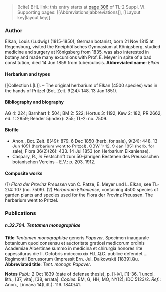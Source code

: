 > [!cite] BHL link: this entry starts at [page 306](https://www.biodiversitylibrary.org/page/33260294) of TL-2 Suppl. VI.
> Supporting pages: [[Abbreviations|abbreviations]], [[Layout key|layout key]].

### Author

Elkan, Louis (Ludwig) (1815-1850), German botanist, born 21 Nov 1815 at Regensburg, visited the Kneiphöfisches Gymnasium at Königsberg, studied medicine and surgery at Königsberg from 1835, was also interested in botany and made many excursions with Prof. E. Meyer in spite of a bad constitution, died 14 Jun 1859 from tuberculosis. 
**Abbreviated name**: *Elkan*

#### Herbarium and types

[[Collection L|L]]. – The original herbarium of Elkan (4500 species) was in the hands of Pritzel (Bot. Zeit. 9(24): 148. 13 Jan 1851).

#### Bibliography and biography

AG 4: 224; Barnhart 1: 504; BM 2: 522; Hortus 3: 1192; Kew 2: 182; PR 2662, ed. 1: 2959; Rehder 5(index): 255; TL-2: no. 7509.

#### Biofile

- Anon., Bot. Zeit. 8(49): 879. 6 Dec 1850 (herb. for sale), 9(24): 448. 13 Jun 1851 (herbarium went to Pritzel); ÖBW 1: 12. 9 Jan 1851 (herb. for sale); Flora 36(2)(26): 433. 14 Jul 1853 (on Herbarium Elkaniense).
- Caspary, R., *in* Festschrift zum 50-jährigen Bestehen des Preussischen botanischen Vereins – E.V.: p. 203. 1912.

#### Composite works

(1) *Flora der Provinz Preussen* von C. Patze, E. Meyer und L. Elkan, see TL-2/4: 107 (no. 7509).
(2) *Herbarium Elkaniense*, containing 4500 species of garden plants and species used for the Flora der Provinz Preussen. The herbarium went to Pritzel.

### Publications

##### n.32.704. Tentamen monographiae

**Title**
*Tentamen monographiae* generis *Papaver*. Specimen inaugurale botanicum quod consensu et auctoritate gratiosi medicorum ordinis Academiae Albertinae summo in medicina et chirurgia honores rite capessiturus die II. Octobris mdcccxxxix H.L.Q.C. publice defendet ... Regimontii Borussorum (Impressit Ern. Jul. Dalkowski) \[1839\].Qu.
**Abbreviated title**: *Tent. monogr. Papaver*.

**Notes**
*Publ*.: 2 Oct 1839 (date of defense thesis), p. \[i-iv\], \[1\]-36, 1 uncol. lith., \[37, vita\], \[38, errata\].
*Copies*: BM, G, HH, MO, NY(2); IDC 5123/2.
*Ref*.: Anon., Linnaea 14(Litt.): 116. 1840/41.

